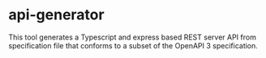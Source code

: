 # api-generator

This tool generates a Typescript and express based REST server API from
specification file that conforms to a subset of the OpenAPI 3 specification.
